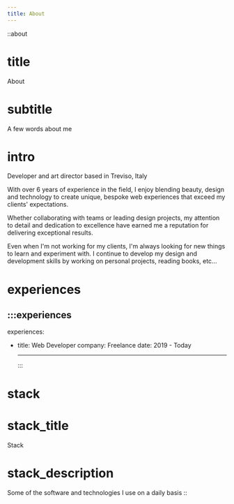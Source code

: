 ```yaml
---
title: About
---
```


::about

# title
About

# subtitle
A few words about me

# intro
Developer and art director based in Treviso, Italy

With over 6 years of experience in the field, I enjoy blending beauty, design and technology to create unique, bespoke web experiences that exceed my clients' expectations.

Whether collaborating with teams or leading design projects, my attention to detail and dedication to excellence have earned me a reputation for delivering exceptional results.

Even when I'm not working for my clients, I'm always looking for new things to learn and experiment with. I continue to develop my design and development skills by working on personal projects, reading books, etc...

# experiences
:::experiences
  ---
experiences:

<!-- - title: Front-End Developer
      company: 360&1
      date: 2021 - Today
- title: CTO
      company: Helpr
      date: 2023 - Today
- title: Artistic Director
      company: Maison Hochard
      date: 2022 - Today -->
- title: Web Developer
      company: Freelance
      date: 2019 - Today

  ---
  :::

# stack

# stack_title

Stack

# stack_description

Some of the software and technologies I use on a daily basis
::
